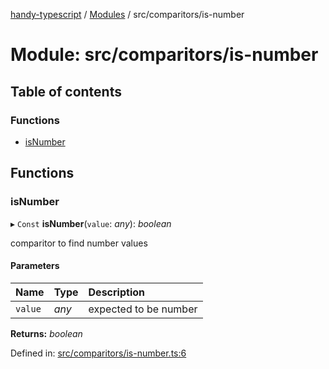 [handy-typescript](../README.md) / [Modules](../modules.md) / src/comparitors/is-number

# Module: src/comparitors/is-number

## Table of contents

### Functions

- [isNumber](src_comparitors_is_number.md#isnumber)

## Functions

### isNumber

▸ `Const` **isNumber**(`value`: *any*): *boolean*

comparitor to find number values

#### Parameters

| Name | Type | Description |
| :------ | :------ | :------ |
| `value` | *any* | expected to be number |

**Returns:** *boolean*

Defined in: [src/comparitors/is-number.ts:6](https://github.com/robbiemu/handy-typescript/blob/883f292/src/comparitors/is-number.ts#L6)

